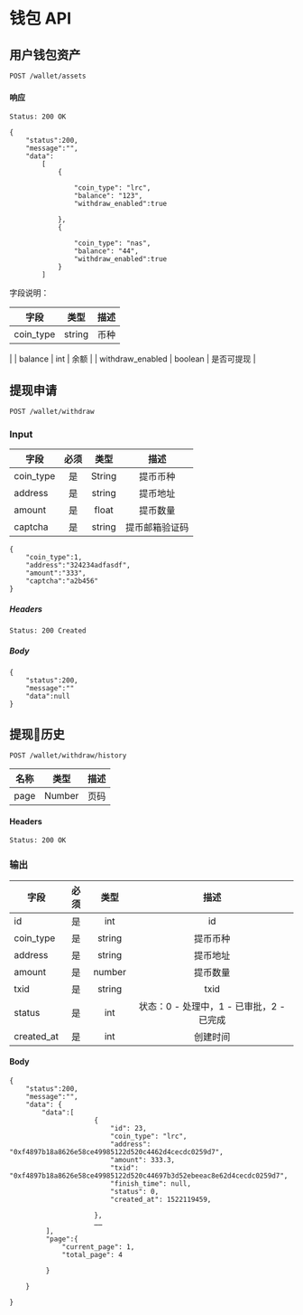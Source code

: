 # 钱包 API

 

## 用户钱包资产

 
```
POST /wallet/assets
```

#### 响应

```
Status: 200 OK
```

```json5
{
    "status":200,
    "message":"",
    "data":
        [
            {
               
                "coin_type": "lrc",
                "balance": "123",
                "withdraw_enabled":true
                
            },
            {
                
                "coin_type": "nas",
                "balance": "44",
                "withdraw_enabled":true
            }
        ]
```
字段说明：

| 字段  | 类型 | 描述 |
|----|:----:|:----:|
| coin_type |  string | 币种  |
| 
| balance | int | 余额 |
| withdraw_enabled | boolean | 是否可提现 |
 
 

## 提现申请

```
POST /wallet/withdraw
```

### Input 

| 字段 | 必须 | 类型 | 描述 |
|----|:----:|:----:|:----:|
| coin_type | 是 | String | 提币币种 | 
| address | 是 | string | 提币地址 | 
| amount | 是 | float | 提币数量 | 
| captcha | 是 | string | 提币邮箱验证码 | 
 

```json5
{
	"coin_type":1,
	"address":"324234adfasdf",
	"amount":"333",
	"captcha":"a2b456"
}
```
  
##### Headers

```
Status: 200 Created
```

##### Body

```json5
{
    "status":200,
    "message":""
    "data":null
}
```

 

## 提现历史

```
POST /wallet/withdraw/history
```


| 名称 | 类型 | 描述 |
|:----:|:----:|----|
| page | Number | 页码|
 

#### Headers

```
Status: 200 OK
```


### 输出

| 字段 | 必须 | 类型 | 描述 |
|----|:----:|:----:|:----:|
| id | 是 | int |  id | 
| coin_type | 是 | string | 提币币种 | 
| address | 是 | string | 提币地址 | 
| amount | 是 | number | 提币数量 | 
| txid | 是 | string | txid | 
 | status | 是 | int | 状态：0 - 处理中，1 - 已审批，2 - 已完成 | 
| created_at | 是 | int |  创建时间 |
 
#### Body

```json5
{
    "status":200,
    "message":"",
    "data": {
        "data":[
                     {
                         "id": 23, 
                         "coin_type": "lrc",
                         "address": "0xf4897b18a8626e58ce49985122d520c4462d4cecdc0259d7",
                         "amount": 333.3,
                         "txid": "0xf4897b18a8626e58ce49985122d520c44697b3d52ebeeac8e62d4cecdc0259d7",
                         "finish_time": null,
                         "status": 0,
                         "created_at": 1522119459,
                        
                     },
                     ……
         ],
         "page":{
             "current_page": 1, 
             "total_page": 4
         
         }
    
    }
   
}
```
